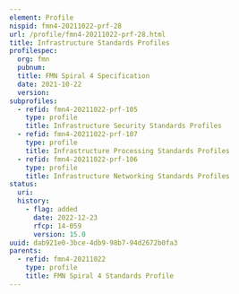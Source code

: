 ```yaml
---
element: Profile
nispid: fmn4-20211022-prf-28
url: /profile/fmn4-20211022-prf-28.html
title: Infrastructure Standards Profiles
profilespec:
  org: fmn
  pubnum: 
  title: FMN Spiral 4 Specification
  date: 2021-10-22
  version: 
subprofiles:
  - refid: fmn4-20211022-prf-105
    type: profile
    title: Infrastructure Security Standards Profiles
  - refid: fmn4-20211022-prf-107
    type: profile
    title: Infrastructure Processing Standards Profiles
  - refid: fmn4-20211022-prf-106
    type: profile
    title: Infrastructure Networking Standards Profiles
status:
  uri: 
  history: 
    - flag: added
      date: 2022-12-23
      rfcp: 14-059
      version: 15.0
uuid: dab921e0-3bce-4db9-98b7-94d2672b0fa3
parents:
  - refid: fmn4-20211022
    type: profile
    title: FMN Spiral 4 Standards Profile
---
```

